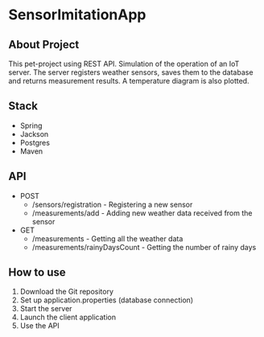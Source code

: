 # SensorImitationApp

## About Project

This pet-project using REST API. 
Simulation of the operation of an IoT server. The server registers weather sensors, saves them to the database and returns measurement results. A temperature diagram is also plotted.
## Stack

-  Spring
-  Jackson
-  Postgres
-  Maven
## API

-  POST
    - /sensors/registration - Registering a new sensor
    - /measurements/add - Adding new weather data received from the sensor
-  GET
    - /measurements - Getting all the weather data
    - /measurements/rainyDaysCount - Getting the number of rainy days
## How to use

1. Download the Git repository
2. Set up application.properties (database connection)
3. Start the server
4. Launch the client application
5. Use the API
